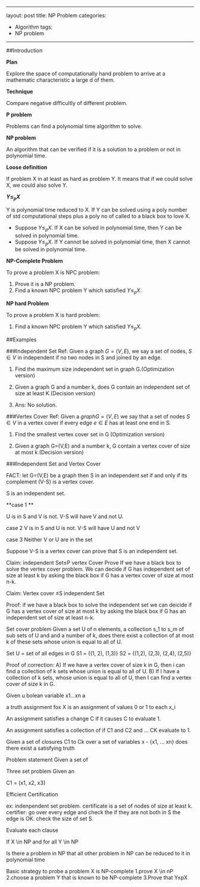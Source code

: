 
---
layout: post
title: NP Problem
categories:
- Algorithm
tags:
- NP problem
---

##Introduction

**Plan** 

Explore the space of computationally hand problem to arrive at a mathematic characteristic a large d of them.

**Technique**

Compare negative difficultly of different problem.

**P problem**

Problems can find a polynomial time algorithm to solve.
 	
**NP problem**

An algorithm that can be verified if it is a solution to a problem or not in polynomial time.

**Loose definition**

If problem X in at least as hard as problem Y. It means that if we could solve X, we could also solve Y.

**$Y ≤_p X$**

Y is polynomial time reduced to X. If Y can be solved using a poly number of std computational steps plus a poly no of called to a black box to love X.

- Suppose $Y ≤_p X$. If X can be solved in polynomial time, then Y can be solved in polynomial time.
- Suppose $Y ≤_p X$. If Y cannot be solved in polynomial time, then X cannot be solved in polynomial time.

**NP-Complete Problem**

To prove a problem X is NPC problem:

1. Prove it is a NP problem.
2. Find a known NPC problem Y which satisfied $Y ≤_p X$.

**NP hard Problem**

To prove a problem X is hard problem:

1. Find a known NPC problem Y which satisfied $Y ≤_p X$.


##Examples

###Independent Set
Ref: Given a graph $G = (V,E)$, we say a set of nodes, $S \in V$ in independent if no two nodes in S and joined by an edge. 

1. Find the maximum size independent set in graph G.(Optimization version)

2. Given a graph G and a number k, does G contain an independent set of size at least K.(Decision version)

3. Ans: No solution.

###Vertex Cover
Ref: Given a $graph G=(V,E)$ we say that a set of nodes $S \in V$ in a vertex cover if every edge $e \in E$ has at least one end in S.


1. Find the smallest vertex cover set in G (Optimization version)

2. Given a graph G=(V,E) and a number k, G contain a vertex cover of size at most k.(Decision version)

###Independent Set and Vertex Cover

FACT: let G=(V,E) be a graph then S in an independent set if and only if its complement (V-S) is a vertex cover. 

S is an independent set. 

**case 1 **

U is in S and V is not. 
V-S will have V and not U. 

case 2
V is in S and U is not.
V-S will have U and not V

case 3 
Neither V or U are in the set

Suppose V-S is a vertex cover can prove that S is an independent set. 

Claim: independent Set≤P vertex Cover
Prove If we have a black box to solve the vertex cover problem. We can decide if G has independent set of size at least k by asking the black box if G has a vertex cover of size at most n-k.

Claim: Vertex cover ≤S independent Set

Proof: if we have a black box to solve the independent set we can deicide if G has a vertex cover of size at most k by asking the black box if G has an independent set of size at least n-k.


Set cover problem
Given a set U of n elements, a collection s_1 to s_m of sub sets of U and and a number of k, does there exist a collection of at most k of these sets whose union is equal to all of U.

Set U = set of all edges in G
S1 = {(1, 2), (1,3)}
S2 = {(1,2), (2,3), (2,4), (2,5)}

Proof of correction:
A) If we have a vertex cover of size k in G, then i can find a collection of k sets whose union is equal to all of U. 
B) If I have a collection of k sets, whose union is equal to all of U, then I can find a vertex cover of size k in G. 

Given u bolean variable x1...xn a

a truth assignment fox X is an assignment of values 0 or 1 to each x_i

An assignment satisfies a change C if it causes C to evaluate 1.

An assignment satisfies a collection of if C1 and C2 and ... CK evaluate to 1.

Given a set of closures C1 to Ck over a set of variables x - {x1, ... xn} does there exist a satisfying truth 

Problem statement 
Given a set of 

Three set problem 
Given an 


C1 = (x1, x2, x3)



Efficient Certification

ex: indenpendent set problem.
certificate is a set of nodes of size at least k.
certifier: go over every edge and check the if they are not both in S the edge is OK.
check the size of set S.

Evaluate each clause 

If X \in NP and for all Y \in NP 


Is there a problem in NP that all other problem in NP can be reduced to it in polynomial time


Basic strategy to probe a problem X is NP-complete
1.prove X \in nP
2.choose a problem Y that is known to be NP-complete
3.Prove that Y≤pX